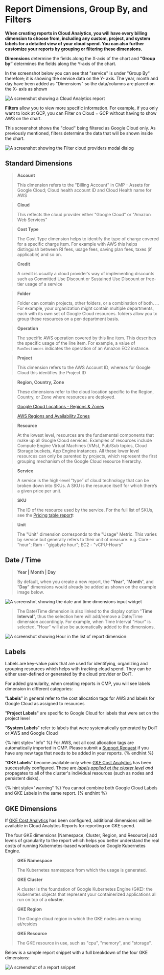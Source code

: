 # Report Dimensions, Group By, and Filters

**When creating reports in Cloud Analytics, you will have every billing dimension to choose from, including any custom, project, and system labels for a detailed view of your cloud spend. You can also further customize your reports by grouping or filtering these dimensions.**

**Dimensions** determine the fields along the X-axis of the chart and **“Group by”** determines the fields along the Y-axis of the chart.

In the screenshot below you can see that "service" is under "Group By" therefore; it is showing the service data on the Y- axis. The year, month and day have been added as "Dimensions" so the data/columns are placed on the X- axis as shown

![A screenshot showing a Cloud Analytics report](<../../.gitbook/assets/image (138).png>)

**Filters** allow you to view more specific information. For example, if you only want to look at GCP, you can Filter on Cloud = GCP without having to show AWS on the chart.

This screenshot shows the "cloud" being filtered as Google Cloud only. As previously mentioned, filters determine the data that will be shown inside the chart.

![A screenshot showing the Filter cloud providers modal dialog](<../../.gitbook/assets/image (134) (1).png>)

## Standard Dimensions

> **Account**
>
> This dimension refers to the "Billing Account" in CMP - Assets for Google Cloud; Cloud health account ID and Cloud Health name for AWS

> **Cloud**
>
> This reflects the cloud provider either "Google Cloud" or "Amazon Web Services"

> **Cost Type**
>
> The Cost Type dimension helps to identify the type of charge covered for a specific charge item. For example with AWS this helps distinguish between RI fees, usage fees, saving plan fees, taxes (if applicable) and so on.

> **Credit**
>
> A credit is usually a cloud provider’s way of implementing discounts such as Committed Use Discount or Sustained Use Discount or free-tier usage of a service

> **Folder**
>
> Folder can contain projects, other folders, or a combination of both. ... For example, your organization might contain multiple departments, each with its own set of Google Cloud resources. folders allow you to group these resources on a per-department basis.

> **Operation**
>
> The specific AWS operation covered by this line item. This describes the specific usage of the line item. For example, a value of `RunInstances` indicates the operation of an Amazon EC2 instance.

> **Project**
>
> This dimension refers to the AWS Account ID; whereas for Google Cloud this identifies the Project ID

> **Region, Country, Zone**
>
> These dimensions refer to the cloud location specific to the Region, Country, or Zone where resources are deployed.
>
> [Google Cloud Locations - Regions & Zones](https://cloud.google.com/about/locations/)
>
> [AWS Regions and Availability Zones](https://aws.amazon.com/about-aws/global-infrastructure/regions\_az/)

> **Resource**
>
> At the lowest level, resources are the fundamental components that make up all Google Cloud services. Examples of resources include Compute Engine Virtual Machines (VMs), Pub/Sub topics, Cloud Storage buckets, App Engine instances. All these lower level resources can only be parented by projects, which represent the first grouping mechanism of the Google Cloud resource hierarchy.

> **Service**
>
> A service is the high-level “type” of cloud technology that can be broken down into SKUs. A SKU is the resource itself for which there’s a given price per unit.

> **SKU**
>
> The ID of the resource used by the service. For the full list of SKUs, see the [Pricing table report](https://cloud.google.com/billing/docs/how-to/pricing-table)t

> **Unit**
>
> The "Unit" dimension corresponds to the "Usage" Metric. This varies by service but generally refers to their unit of measure. e.g. Core - "hour"; Ram - "gigabyte hour"; EC2 - "vCPU-Hours"

## Date / Time

> **Year | Month | Day**
>
> By default, when you create a new report, the "**Year**", "**Month**", and "**Day**" dimensions would already be added as shown on the example image below.

![A screenshot showing the date and time dimensions input widget](<../../.gitbook/assets/image (127) (2) (2) (2) (2).png>)

> The Date/Time dimension is also linked to the display option "**Time Interval**", thus the selection here will add/remove a Date/Time dimension accordingly. For example, when Time Interval "Hour" is selected, "Hour" will also be automatically added to the dimensions.

![A screenshot showing Hour in the list of report dimension](<../../.gitbook/assets/image (125) (1).png>)

## Labels

Labels are key-value pairs that are used for identifying, organizing and grouping resources which helps with tracking cloud spend. They can be either user-defined or generated by the cloud provider or DoiT.

For added granularity, when creating reports in CMP, you will see labels dimension in different categories:

"**Labels**" in general refer to the cost allocation tags for AWS and labels for Google Cloud as assigned to resources

"**Project Labels**" are specific to Google Cloud for labels that were set on the project level

"**System Labels**" refer to labels that were systematically generated by DoiT or AWS and Google Cloud

{% hint style="info" %}
For AWS, not all cost allocation tags are automatically imported in CMP. Please submit a [Support Request](https://help.doit-intl.com/tickets/open-a-new-support-request) if you have any new tags that needs to be added in your reports.
{% endhint %}

"**GKE Labels**" become available only when [GKE Cost Analytics](https://help.doit-intl.com/cloud-analytics/gke-cost-analytics) has been successfully configured. These are [_labels applied at the cluster level_](https://cloud.google.com/kubernetes-engine/docs/how-to/creating-managing-labels#about\_labeling\_clusters) _and_ propagates to all of the cluster's individual resources (such as nodes and persistent disks).

{% hint style="warning" %}
You cannot combine both Google Cloud Labels and GKE Labels in the same report.
{% endhint %}

## GKE Dimensions

If [GKE Cost Analytics](https://help.doit-intl.com/cloud-analytics/gke-cost-analytics) has been configured, additional dimensions will be available in Cloud Analytics Reports for reporting on GKE spend.

The four GKE dimensions \[Namespace, Cluster, Region, and Resource] add levels of granularity to the report which helps you better understand the real costs of running Kubernetes-based workloads on Google Kubernetes Engine.

> **GKE Namespace**
>
> The Kubernetes namespace from which the usage is generated.

> **GKE Cluster**
>
> A cluster is the foundation of Google Kubernetes Engine (GKE): the Kubernetes objects that represent your containerized applications all run on top of a **cluster**.

> **GKE Region**
>
> The Google cloud region in which the GKE nodes are running at/resides

> **GKE Resource**
>
> The GKE resource in use, such as "cpu", "memory", and "storage".

Below is a sample report snippet with a full breakdown of the four GKE dimensions:

![A screenshot of a report snippet](<../../.gitbook/assets/image (126) (1).png>)
